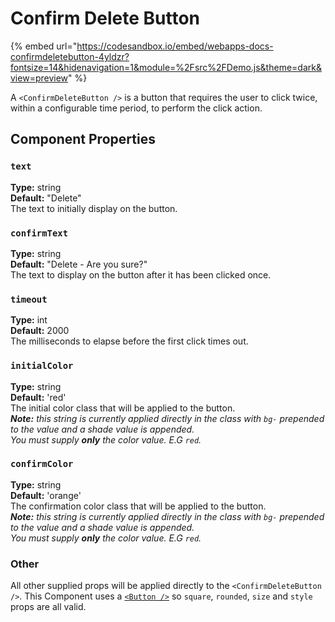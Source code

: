# Confirm Delete Button

{% embed url="https://codesandbox.io/embed/webapps-docs-confirmdeletebutton-4yldzr?fontsize=14&hidenavigation=1&module=%2Fsrc%2FDemo.js&theme=dark&view=preview" %}

A `<ConfirmDeleteButton />` is a button that requires the user to click twice, within a configurable time period, to perform the click action.

## Component Properties

### `text`

**Type:** string\
**Default:** "Delete"\
The text to initially display on the button.

### `confirmText`

**Type:** string\
**Default:** "Delete - Are you sure?"\
The text to display on the button after it has been clicked once.

### `timeout`

**Type:** int\
**Default:** 2000\
The milliseconds to elapse before the first click times out.

### `initialColor`

**Type:** string\
**Default:** 'red'\
The initial color class that will be applied to the button.\
_**Note:** this string is currently applied directly in the class with `bg-` prepended to the value and a shade value is appended._\
_You must supply **only** the color value. E.G `red`._

### `confirmColor`

**Type:** string\
**Default:** 'orange'\
The confirmation color class that will be applied to the button.\
_**Note:** this string is currently applied directly in the class with `bg-` prepended to the value and a shade value is appended._\
_You must supply **only** the color value. E.G `red`._

### Other

All other supplied props will be applied directly to the `<ConfirmDeleteButton />`. This Component uses a [`<Button />`](button.md) so `square`, `rounded`, `size` and `style` props are all valid.
